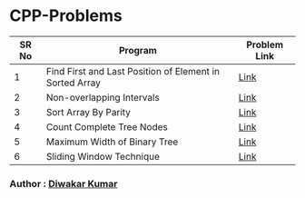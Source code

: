 # CPP-Problems

SR No   | Program | Problem Link  
--- | --- | ---
1 | Find First and Last Position of Element in Sorted Array | [Link](https://leetcode.com/problems/find-first-and-last-position-of-element-in-sorted-array/)
2 | Non-overlapping Intervals | [Link](https://leetcode.com/problems/non-overlapping-intervals/)
3 | Sort Array By Parity | [Link](https://leetcode.com/problems/sort-array-by-parity/)
4 | Count Complete Tree Nodes | [Link](https://leetcode.com/problems/count-complete-tree-nodes/)
5 | Maximum Width of Binary Tree | [Link](https://leetcode.com/problems/maximum-width-of-binary-tree/)
6|Sliding Window Technique | [Link](https://practice.geeksforgeeks.org/problems/subarray-with-given-sum-1587115621/1?page=1&category[]=Arrays&category[]=sliding-window&sortBy=submissions)


### Author : [Diwakar Kumar](https://github.com/diwakar1593)
